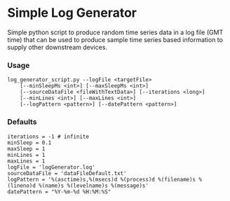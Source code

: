 # Simple Log Generator

Simple python script to produce random time series data in a log file (GMT time) that can be used to produce sample time series based information to supply other downstream devices.

### Usage

```
log_generator_script.py --logFile <targetFile>
    [--minSleepMs <int>] [--maxSleepMs <int>]
    [--sourceDataFile <fileWithTextData>] [--iterations <long>]
    [--minLines <int>] [--maxLines <int>]
    [--logPattern <pattern>] [--datePattern <pattern>]
```

### Defaults

```
iterations = -1 # infinite
minSleep = 0.1
maxSleep = 1
minLines = 1
maxLines = 1
logFile = 'logGenerator.log'
sourceDataFile = 'dataFileDefault.txt'
logPattern = '%(asctime)s,%(msecs)d %(process)d %(filename)s %(lineno)d %(name)s %(levelname)s %(message)s'
datePattern = "%Y-%m-%d %H:%M:%S"
```
